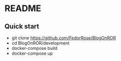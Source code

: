 # README

## Quick start

* git clone https://github.com/FedorRose/BlogOnROR
* cd BlogOnROR/development
* docker-compose build
* docker-compose up
